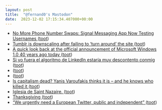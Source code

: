 ```yaml
---
layout: post
title:  "@fernand0's Mastodon"
date:  2023-12-02 17:15:34.407000+00:00
---
```

*  [No More Phone Number Swaps: Signal Messaging App Now Testing Usernames  ](https://www.pcmag.com/news/no-more-phone-number-swaps-signal-messaging-app-now-testing-usernames) ([toot](https://mastodon.social/@fernand0/111511950747506556))
*  [Tumblr is downscaling after failing to ‘turn around’ the site ](https://www.theverge.com/2023/11/9/23954412/tumblr-downscaling-employees-transferred-automatti) ([toot](https://mastodon.social/@fernand0/111511695288599818))
*  [A quick look back at the official announcement of Microsoft Windows 1.0 40 years ago today ](https://www.neowin.net/news/a-quick-look-back-at-the-official-announcement-of-microsoft-windows-10-40-years-ago-today) ([toot](https://mastodon.social/@fernand0/111511528950926492))
*  [Si yo fuera el algoritmo de LinkedIn estaría muy descontento conmig ](https://mastodon.social/@fernand0/111511198605273679) ([toot](https://mastodon.social/@fernand0/111511198605273679))
*  [ ](https://mastodon.social/@dev_m) ([toot](https://mastodon.social/@fernand0/111510876847552362))
*  [ ](https://social.hispabot.freemyip.com/@hispa) ([toot](https://mastodon.social/@fernand0/111510874551048969))
*  [Is capitalism dead? Yanis Varoufakis thinks it is – and he knows who killed it ](https://theconversation.com/is-capitalism-dead-yanis-varoufakis-thinks-it-is-and-he-knows-who-killed-it-21399) ([toot](https://mastodon.social/@fernand0/111510859274321676))
*  [Iglesia de Saint Nazaire. ](https://www.flickr.com/photos/fernand0/53338467217) ([toot](https://mastodon.social/@fernand0/111510635598122169))
*  [Thanksgiving ](https://www.youtube.com/watch?v=-najtZwvX-E&list=OLAK5uy_nbEvF6epcfaL021PNcS4w8-x0-2vabG2) ([toot](https://mastodon.social/@fernand0/111510610071766238))
*  [“We urgently need a European Twitter, public and independent”  ](https://medium.com/@francescabria/we-urgently-need-a-european-twitter-public-and-independent-cf6ac29d4a77) ([toot](https://mastodon.social/@fernand0/111510552879175751))
